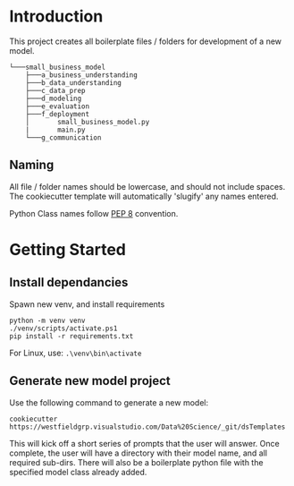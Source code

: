 # Introduction 
This project creates all boilerplate files / folders for development of a new model.

```
└───small_business_model
    ├───a_business_understanding
    ├───b_data_understanding
    ├───c_data_prep
    ├───d_modeling
    ├───e_evaluation
    ├───f_deployment
    │       small_business_model.py
    |       main.py
    └───g_communication
```

## Naming
All file / folder names should be lowercase, and should not include spaces. The cookiecutter template will automatically 'slugify' any names entered.

Python Class names follow [PEP 8](https://www.python.org/dev/peps/pep-0008/#id41) convention.

# Getting Started

## Install dependancies
Spawn new venv, and install requirements

```
python -m venv venv
./venv/scripts/activate.ps1
pip install -r requirements.txt
```

For Linux, use: `.\venv\bin\activate`

## Generate new model project
Use the following command to generate a new model:

`cookiecutter https://westfieldgrp.visualstudio.com/Data%20Science/_git/dsTemplates`

This will kick off a short series of prompts that the user will answer. Once complete, the user will have a directory with their model name, and all required sub-dirs. There will also be a boilerplate python file with the specified model class already added.

